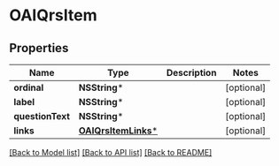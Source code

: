 # OAIQrsItem

## Properties
Name | Type | Description | Notes
------------ | ------------- | ------------- | -------------
**ordinal** | **NSString*** |  | [optional] 
**label** | **NSString*** |  | [optional] 
**questionText** | **NSString*** |  | [optional] 
**links** | [**OAIQrsItemLinks***](OAIQrsItemLinks.md) |  | [optional] 

[[Back to Model list]](../README.md#documentation-for-models) [[Back to API list]](../README.md#documentation-for-api-endpoints) [[Back to README]](../README.md)


